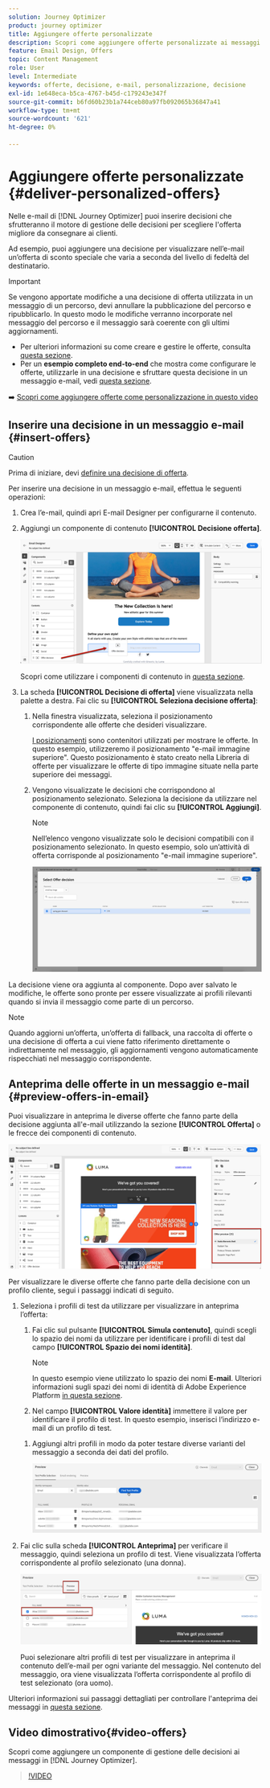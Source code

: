```yaml
---
solution: Journey Optimizer
product: journey optimizer
title: Aggiungere offerte personalizzate
description: Scopri come aggiungere offerte personalizzate ai messaggi
feature: Email Design, Offers
topic: Content Management
role: User
level: Intermediate
keywords: offerte, decisione, e-mail, personalizzazione, decisione
exl-id: 1e648eca-b5ca-4767-b45d-c179243e347f
source-git-commit: b6fd60b23b1a744ceb80a97fb092065b36847a41
workflow-type: tm+mt
source-wordcount: '621'
ht-degree: 0%

---
```


# Aggiungere offerte personalizzate {#deliver-personalized-offers}

Nelle e-mail di [!DNL Journey Optimizer] puoi inserire decisioni che sfrutteranno il motore di gestione delle decisioni per scegliere l&#39;offerta migliore da consegnare ai clienti.

Ad esempio, puoi aggiungere una decisione per visualizzare nell’e-mail un’offerta di sconto speciale che varia a seconda del livello di fedeltà del destinatario.

>[!IMPORTANT]
>
>Se vengono apportate modifiche a una decisione di offerta utilizzata in un messaggio di un percorso, devi annullare la pubblicazione del percorso e ripubblicarlo.  In questo modo le modifiche verranno incorporate nel messaggio del percorso e il messaggio sarà coerente con gli ultimi aggiornamenti.

* Per ulteriori informazioni su come creare e gestire le offerte, consulta [questa sezione](../offers/get-started/starting-offer-decisioning.md).
* Per un **esempio completo end-to-end** che mostra come configurare le offerte, utilizzarle in una decisione e sfruttare questa decisione in un messaggio e-mail, vedi [questa sezione](../offers/offers-e2e.md#insert-decision-in-email).

➡️ [Scopri come aggiungere offerte come personalizzazione in questo video](#video-offers)

## Inserire una decisione in un messaggio e-mail {#insert-offers}

>[!CAUTION]
>
>Prima di iniziare, devi [definire una decisione di offerta](../offers/offer-activities/create-offer-activities.md).

Per inserire una decisione in un messaggio e-mail, effettua le seguenti operazioni:

1. Crea l’e-mail, quindi apri E-mail Designer per configurarne il contenuto.

1. Aggiungi un componente di contenuto **[!UICONTROL Decisione offerta]**.

   ![](assets/deliver-offer-component.png)

   Scopri come utilizzare i componenti di contenuto in [questa sezione](content-components.md).

1. La scheda **[!UICONTROL Decisione di offerta]** viene visualizzata nella palette a destra. Fai clic su **[!UICONTROL Seleziona decisione offerta]**:

   1. Nella finestra visualizzata, seleziona il posizionamento corrispondente alle offerte che desideri visualizzare.

      [I posizionamenti](../offers/offer-library/creating-placements.md) sono contenitori utilizzati per mostrare le offerte. In questo esempio, utilizzeremo il posizionamento &quot;e-mail immagine superiore&quot;. Questo posizionamento è stato creato nella Libreria di offerte per visualizzare le offerte di tipo immagine situate nella parte superiore dei messaggi.

   1. Vengono visualizzate le decisioni che corrispondono al posizionamento selezionato. Seleziona la decisione da utilizzare nel componente di contenuto, quindi fai clic su **[!UICONTROL Aggiungi]**.

      >[!NOTE]
      >
      >Nell’elenco vengono visualizzate solo le decisioni compatibili con il posizionamento selezionato. In questo esempio, solo un’attività di offerta corrisponde al posizionamento &quot;e-mail immagine superiore&quot;.

      ![](assets/deliver-offer-placement.png)

La decisione viene ora aggiunta al componente. Dopo aver salvato le modifiche, le offerte sono pronte per essere visualizzate ai profili rilevanti quando si invia il messaggio come parte di un percorso.

>[!NOTE]
>
>Quando aggiorni un’offerta, un’offerta di fallback, una raccolta di offerte o una decisione di offerta a cui viene fatto riferimento direttamente o indirettamente nel messaggio, gli aggiornamenti vengono automaticamente rispecchiati nel messaggio corrispondente.

## Anteprima delle offerte in un messaggio e-mail {#preview-offers-in-email}

Puoi visualizzare in anteprima le diverse offerte che fanno parte della decisione aggiunta all&#39;e-mail utilizzando la sezione **[!UICONTROL Offerta]** o le frecce dei componenti di contenuto.

![](assets/deliver-offer-preview.png)

Per visualizzare le diverse offerte che fanno parte della decisione con un profilo cliente, segui i passaggi indicati di seguito.

1. Seleziona i profili di test da utilizzare per visualizzare in anteprima l’offerta:

   1. Fai clic sul pulsante **[!UICONTROL Simula contenuto]**, quindi scegli lo spazio dei nomi da utilizzare per identificare i profili di test dal campo **[!UICONTROL Spazio dei nomi identità]**.

      >[!NOTE]
      >
      >In questo esempio viene utilizzato lo spazio dei nomi **E-mail**. Ulteriori informazioni sugli spazi dei nomi di identità di Adobe Experience Platform [in questa sezione](../audience/get-started-identity.md).

   1. Nel campo **[!UICONTROL Valore identità]** immettere il valore per identificare il profilo di test. In questo esempio, inserisci l’indirizzo e-mail di un profilo di test.

   <!--For example enter smith@adobe.com and click the **[!UICONTROL Add profile]** button.-->

   1. Aggiungi altri profili in modo da poter testare diverse varianti del messaggio a seconda dei dati del profilo.

      ![](assets/deliver-offer-test-profiles.png)

1. Fai clic sulla scheda **[!UICONTROL Anteprima]** per verificare il messaggio, quindi seleziona un profilo di test. Viene visualizzata l’offerta corrispondente al profilo selezionato (una donna).

   ![](assets/deliver-offer-test-profile-female-preview.png)

   Puoi selezionare altri profili di test per visualizzare in anteprima il contenuto dell’e-mail per ogni variante del messaggio. Nel contenuto del messaggio, ora viene visualizzata l’offerta corrispondente al profilo di test selezionato (ora uomo).

Ulteriori informazioni sui passaggi dettagliati per controllare l&#39;anteprima dei messaggi in [questa sezione](#preview-your-messages).

## Video dimostrativo{#video-offers}

Scopri come aggiungere un componente di gestione delle decisioni ai messaggi in [!DNL Journey Optimizer].

>[!VIDEO](https://video.tv.adobe.com/v/3415689?quality=12&captions=ita)
